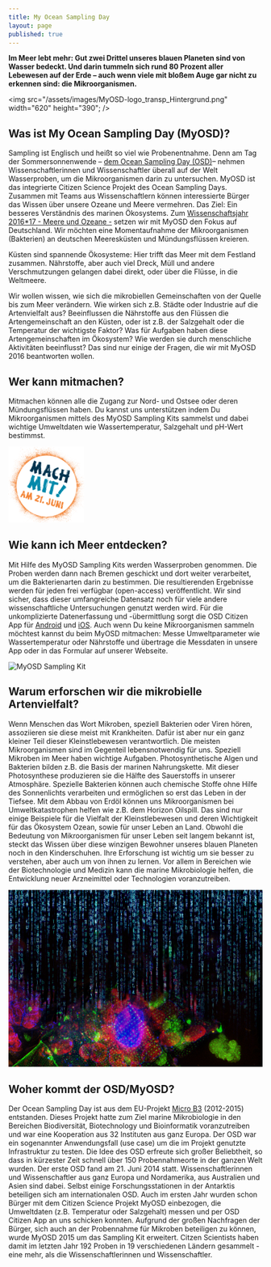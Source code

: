 ```yaml
---
title: My Ocean Sampling Day
layout: page
published: true
---
```






**Im Meer lebt mehr: Gut zwei Drittel unseres blauen Planeten sind von Wasser bedeckt. Und darin tummeln sich rund 80 Prozent aller Lebewesen auf der Erde – auch wenn viele mit bloßem Auge gar nicht zu erkennen sind: die Mikroorganismen.**

<img src="/assets/images/MyOSD-logo_transp_Hintergrund.png" width="620" height="390"; />

## Was ist My Ocean Sampling Day (MyOSD)? 
Sampling ist Englisch und heißt so viel wie Probenentnahme. Denn am Tag der Sommersonnenwende – [dem Ocean Sampling Day (OSD)](https://www.microb3.eu/osd)– nehmen Wissenschaftlerinnen und Wissenschaftler überall auf der Welt Wasserproben, um die Mikroorganismen darin zu untersuchen. MyOSD ist das integrierte Citizen Science Projekt des Ocean Sampling Days. Zusammen mit Teams aus Wissenschaftlern können interessierte Bürger das Wissen über unsere Ozeane und Meere vermehren. 
Das Ziel: Ein besseres Verständnis des marinen Ökosystems. 
Zum [Wissenschaftsjahr 2016*17 - Meere und Ozeane -](https://www.wissenschaftsjahr.de/) setzen wir mit MyOSD den Fokus auf Deutschland. Wir möchten eine Momentaufnahme der Mikroorganismen (Bakterien) an deutschen Meeresküsten und Mündungsflüssen kreieren. 

Küsten sind spannende Ökosysteme: Hier trifft das Meer mit dem Festland zusammen. Nährstoffe, aber auch viel Dreck, Müll und andere Verschmutzungen gelangen dabei direkt, oder über die Flüsse, in die Weltmeere. 

Wir wollen wissen, wie sich die mikrobiellen Gemeinschaften von der Quelle bis zum Meer verändern. Wie wirken sich z.B. Städte oder Industrie auf die Artenvielfalt aus? Beeinflussen die Nährstoffe aus den Flüssen die Artengemeinschaft an den Küsten, oder ist z.B. der Salzgehalt oder die Temperatur der wichtigste Faktor? Was für Aufgaben haben diese Artengemeinschaften im Ökosystem? Wie werden sie durch menschliche Aktivitäten beeinflusst? Das sind nur einige der Fragen, die wir mit MyOSD 2016 beantworten wollen.

## Wer kann mitmachen?
Mitmachen können alle die Zugang zur Nord- und Ostsee oder deren Mündungsflüssen haben. Du kannst uns unterstützen indem Du Mikroorganismen mittels des MyOSD Sampling Kits sammelst und dabei wichtige Umweltdaten wie Wassertemperatur, Salzgehalt und pH-Wert bestimmst. 

<img src="/assets/images/WJ16_OSD_Stoerer.gif" width="150" height="150" alt="Mach mit" />



## Wie kann ich Meer entdecken?
Mit Hilfe des MyOSD Sampling Kits werden Wasserproben genommen. Die Proben werden dann nach Bremen geschickt und dort weiter verarbeitet, um die Bakterienarten darin zu bestimmen. Die resultierenden Ergebnisse werden für jeden frei verfügbar (open-access) veröffentlicht. Wir sind sicher, dass dieser umfangreiche Datensatz noch für viele andere wissenschaftliche Untersuchungen genutzt werden wird. 
Für die unkomplizierte Datenerfassung und -übermittlung sorgt die OSD Citizen App für [Android](https://play.google.com/store/apps/details?id=com.iw.esa&hl=de) und [iOS](https://itunes.apple.com/us/app/osd-citizen/id834353532?mt=8). 
Auch wenn Du keine Mikroorganismen sammeln möchtest kannst du beim MyOSD mitmachen: Messe Umweltparameter wie Wassertemperatur oder Nährstoffe und übertrage die Messdaten in unsere App oder in das Formular auf unserer Webseite.

<img src="/assets/images/MyOSD_7.JPG" width="620" height="350" alt="MyOSD Sampling Kit" />

## Warum erforschen wir die mikrobielle Artenvielfalt?
Wenn Menschen das Wort Mikroben, speziell Bakterien oder Viren hören, assoziieren sie diese meist mit Krankheiten. Dafür ist aber nur ein ganz kleiner Teil dieser Kleinstlebewesen verantwortlich. Die meisten Mikroorganismen sind im Gegenteil lebensnotwendig für uns. Speziell Mikroben im Meer haben wichtige Aufgaben. Photosynthetische Algen und Bakterien bilden z.B. die Basis der marinen Nahrungskette. Mit dieser Photosynthese produzieren sie die Hälfte des Sauerstoffs in unserer Atmosphäre. Spezielle Bakterien können auch chemische Stoffe ohne Hilfe des Sonnenlichts verarbeiten und ermöglichen so erst das Leben in der Tiefsee. Mit dem Abbau von Erdöl können uns Mikroorganismen bei Umweltkatastrophen helfen wie z.B. dem Horizon Oilspill. Das sind nur einige Beispiele für die Vielfalt der Kleinstlebewesen und deren Wichtigkeit für das Ökosystem Ozean, sowie für unser Leben an Land.
Obwohl die Bedeutung von Mikroorganismen für unser Leben seit langem bekannt ist, steckt das Wissen über diese winzigen Bewohner unseres blauen Planeten noch in den Kinderschuhen. Ihre Erforschung ist wichtig um sie besser zu verstehen, aber auch um von ihnen zu lernen. Vor allem in Bereichen wie der Biotechnologie und Medizin kann die marine Mikrobiologie helfen, die Entwicklung neuer Arzneimittel oder Technologien voranzutreiben.

<img src="/assets/images/Bacteria_Matrix.png" width="620" height="350" alt="Bakterien und ihre DNA" />

## Woher kommt der OSD/MyOSD?
Der Ocean Sampling Day ist aus dem EU-Projekt [Micro B3](https://www.microb3.eu/) (2012-2015) entstanden. Dieses Projekt hatte zum Ziel marine Mikrobiologie in den Bereichen Biodiversität, Biotechnology und Bioinformatik voranzutreiben und war eine Kooperation aus 32 Instituten aus ganz Europa. Der OSD war ein sogenannter Anwendungsfall (use case) um die im Projekt genutzte Infrastruktur zu testen. Die Idee des OSD erfreute sich großer Beliebtheit, so dass in kürzester Zeit schnell über 150 Probennahmeorte in der ganzen Welt wurden. Der erste OSD fand am 21. Juni 2014 statt. Wissenschaftlerinnen und Wissenschaftler aus ganz Europa und Nordamerika, aus Australien und Asien sind dabei. Selbst einige Forschungsstationen in der Antarktis beteiligen sich am internationalen OSD. Auch im ersten Jahr wurden schon Bürger mit dem Citizen Science Projekt MyOSD einbezogen, die Umweltdaten (z.B. Temperatur oder Salzgehalt) messen und per OSD Citizen App an uns schicken konnten. Aufgrund der großen Nachfragen der Bürger, sich auch an der Probennahme für Mikroben beteiligen zu können, wurde MyOSD 2015 um das Sampling Kit erweitert. Citzen Scientists haben damit im letzten Jahr 192 Proben in 19 verschiedenen Ländern gesammelt - eine mehr, als die Wissenschaftlerinnen und Wissenschaftler.
